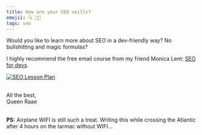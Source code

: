 ```yaml
---
title: How are your SEO skillz?
emojii: 🔍 👩‍💻
tags: seo
---
```


Would you like to learn more about SEO in a dev-friendly way? No bullshitting and magic formulas?

I highly recommend the free email course from my friend Monica Lent: [SEO for devs](https://seofordevs.com/).

[![SEO Lesson Plan](./seo-for-devs.jpg)](https://seofordevs.com/)

&nbsp;  
All the best,  
Queen Raae

&nbsp;  
**PS:** Airplane WIFI is still such a treat. Writing this while crossing the Atlantic after 4 hours on the tarmac without WIFI...
